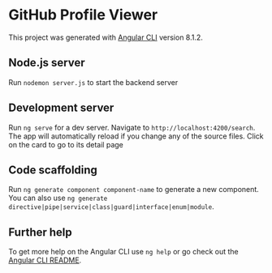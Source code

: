 # GitHub Profile Viewer

This project was generated with [Angular CLI](https://github.com/angular/angular-cli) version 8.1.2.

## Node.js server

Run `nodemon server.js` to start the backend server


## Development server

Run `ng serve` for a dev server. Navigate to `http://localhost:4200/search`. The app will automatically reload if you change any of the source files.
Click on the card to go to its detail page

## Code scaffolding

Run `ng generate component component-name` to generate a new component. You can also use `ng generate directive|pipe|service|class|guard|interface|enum|module`.




## Further help

To get more help on the Angular CLI use `ng help` or go check out the [Angular CLI README](https://github.com/angular/angular-cli/blob/master/README.md).
